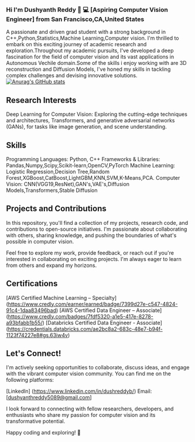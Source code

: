 ### Hi I'm Dushyanth Reddy 👋 💻 [Aspiring Computer Vision Engineer] from San Francisco,CA,United States

A passionate and driven grad student with a strong background in C++,Python,Statistics,Machine Learning,Computer vision. I'm thrilled to embark on this exciting journey of academic research and exploration.Throughout my academic pursuits, I've developed a deep fascination for the field of computer vision and its vast applications in Autonomous Vechile domain.Some of the skills i enjoy working with are 3D reconstruction and Diffusion Models, I've honed my skills in tackling complex challenges and devising innovative solutions.
[![Anurag's GitHub stats](https://github-readme-stats.vercel.app/api?username=dushyanthreddy000)](https://github.com/anuraghazra/github-readme-stats)

## Research Interests
Deep Learning for Computer Vision: Exploring the cutting-edge techniques and architectures, Transformers, and generative adversarial networks (GANs), for tasks like image generation, and scene understanding.


## Skills
Programming Languages: Python, C++
Frameworks & Libraries: Pandas,Numpy,Scipy,Scikit-learn,OpenCV,PyTorch
Machine Learning: Logistic Regression,Decision Tree,Random Forest,XGBoost,CatBoost,LightGBM,KNN,SVM,K-Means,PCA.
Computer Vision: CNN(VGG19,ResNet),GAN's,VAE's,Diffusion Models,Transformers,Stable Diffusion

## Projects and Contributions

In this repository, you'll find a collection of my projects, research code, and contributions to open-source initiatives. I'm passionate about collaborating with others, sharing knowledge, and pushing the boundaries of what's possible in computer vision.

Feel free to explore my work, provide feedback, or reach out if you're interested in collaborating on exciting projects. I'm always eager to learn from others and expand my horizons.

## Certifications

[AWS Certified Machine Learning – Specialty] (https://www.credly.com/earner/earned/badge/7399d27e-c547-4824-91c4-1daa83496bad)
[AWS Certified Data Engineer – Associate] (https://www.credly.com/badges/7fdf5320-a1e5-417e-8278-a93bfabb1b55/)
[Databricks Certified Data Engineer - Associate] (https://credentials.databricks.com/ae2bc8a2-683c-48e7-b94f-1123f74227e8#gs.63iw4v)

## Let's Connect!

I'm actively seeking opportunities to collaborate, discuss ideas, and engage with the vibrant computer vision community. You can find me on the following platforms:

[LinkedIn] (https://www.linkedin.com/in/dushreddyb/)
Email: [dushyanthreddy5089@gmail.com]

I look forward to connecting with fellow researchers, developers, and enthusiasts who share my passion for computer vision and its transformative potential.

Happy coding and exploring! 🚀
